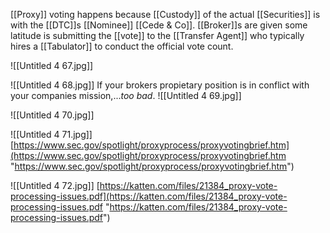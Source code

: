 [[Proxy]] voting happens because [[Custody]] of the actual [[Securities]] is with the [[DTC]]s [[Nominee]] [[Cede & Co]]. [[Broker]]s are given some latitude is submitting the [[vote]] to the [[Transfer Agent]] who typically hires a [[Tabulator]] to conduct the official vote count.

![[Untitled 4 67.jpg]]

![[Untitled 4 68.jpg]]
If your brokers propietary position is in conflict with your companies mission,...*too bad*.
![[Untitled 4 69.jpg]]

![[Untitled 4 70.jpg]]

![[Untitled 4 71.jpg]]
[https://www.sec.gov/spotlight/proxyprocess/proxyvotingbrief.htm](https://www.sec.gov/spotlight/proxyprocess/proxyvotingbrief.htm "https://www.sec.gov/spotlight/proxyprocess/proxyvotingbrief.htm")

![[Untitled 4 72.jpg]]
[https://katten.com/files/21384_proxy-vote-processing-issues.pdf](https://katten.com/files/21384_proxy-vote-processing-issues.pdf "https://katten.com/files/21384_proxy-vote-processing-issues.pdf")


